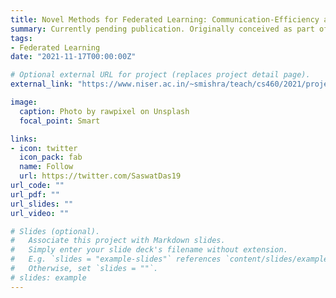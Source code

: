```yaml
---
title: Novel Methods for Federated Learning: Communication-Efficiency and Decentralisation
summary: Currently pending publication. Originally conceived as part of a course project for CS460: Machine Learning (Fall, 2021) at NISER.
tags:
- Federated Learning
date: "2021-11-17T00:00:00Z"

# Optional external URL for project (replaces project detail page).
external_link: "https://www.niser.ac.in/~smishra/teach/cs460/2021/project/21cs460_group01/"

image:
  caption: Photo by rawpixel on Unsplash
  focal_point: Smart

links:
- icon: twitter
  icon_pack: fab
  name: Follow
  url: https://twitter.com/SaswatDas19
url_code: ""
url_pdf: ""
url_slides: ""
url_video: ""

# Slides (optional).
#   Associate this project with Markdown slides.
#   Simply enter your slide deck's filename without extension.
#   E.g. `slides = "example-slides"` references `content/slides/example-slides.md`.
#   Otherwise, set `slides = ""`.
# slides: example
---
```

